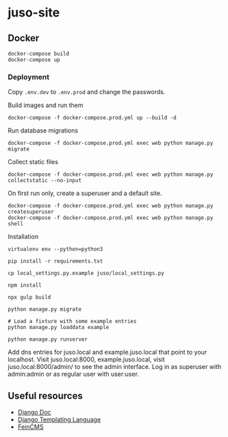 # juso-site

## Docker

```
docker-compose build
docker-compose up
```

### Deployment
Copy `.env.dev` to `.env.prod` and change the passwords.

Build images and run them
```
docker-compose -f docker-compose.prod.yml up --build -d
```

Run database migrations
```
docker-compose -f docker-compose.prod.yml exec web python manage.py migrate
```

Collect static files
```
docker-compose -f docker-compose.prod.yml exec web python manage.py collectstatic --no-input
```
On first run only, create a superuser and a default site.
```
docker-compose -f docker-compose.prod.yml exec web python manage.py createsuperuser
docker-compose -f docker-compose.prod.yml exec web python manage.py shell
```

Installation

```
virtualenv env --python=python3

pip install -r requirements.txt

cp local_settings.py.example juso/local_settings.py

npm install

npx gulp build

python manage.py migrate

# Load a fixture with some example entries
python manage.py loaddata example

python manage.py runserver

```

Add dns entries for juso.local and example.juso.local that point to your localhost.
Visit juso.local:8000, example.juso.local, visit juso.local:8000/admin/ to see the admin interface. Log in as superuser with admin:admin or as regular user with user:user.

## Useful resources

* [Django Doc](https://docs.djangoproject.com/en/3.0/)
* [Django Templating Language](https://docs.djangoproject.com/en/3.0/ref/templates/language/)
* [FeinCMS](https://feincms3.readthedocs.io/en/latest/)
